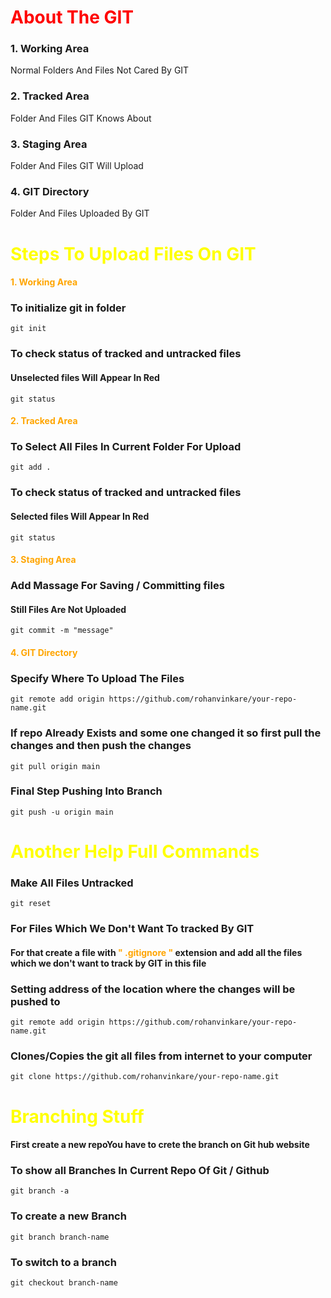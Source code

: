 # <B style="color:Red">About The GIT</B>

### 1. Working Area

Normal Folders And Files Not Cared By GIT

### 2. Tracked Area

Folder And Files GIT Knows About

### 3. Staging Area

Folder And Files GIT Will Upload

### 4. GIT Directory

Folder And Files Uploaded By GIT

# <B style="color:yellow">Steps To Upload Files On GIT</B>

#### <B style="color:orange">1. Working Area</B>

### To initialize git in folder

```
git init
```

### To check status of tracked and untracked files

#### Unselected files Will Appear In Red

```
git status
```

#### <B style="color:orange">2. Tracked Area</B>

### To Select All Files In Current Folder For Upload

```
git add .
```

### To check status of tracked and untracked files

#### Selected files Will Appear In Red

```
git status
```

#### <B style="color:orange">3. Staging Area</B>

### Add Massage For Saving / Committing files

#### Still Files Are Not Uploaded

```
git commit -m "message"
```

#### <B style="color:orange">4. GIT Directory</B>

### Specify Where To Upload The Files

```
git remote add origin https://github.com/rohanvinkare/your-repo-name.git
```

### If repo Already Exists and some one changed it so first pull the changes and then push the changes

```
git pull origin main
```

### Final Step Pushing Into Branch

```
git push -u origin main
```

# <B style="color:yellow">Another Help Full Commands</B>

### Make All Files Untracked

```
git reset
```

### For Files Which We Don't Want To tracked By GIT

#### For that create a file with <B style="color:orange">" .gitignore "</B> extension and add all the files which we don't want to track by GIT in this file

### Setting address of the location where the changes will be pushed to

```
git remote add origin https://github.com/rohanvinkare/your-repo-name.git
```

### Clones/Copies the git all files from internet to your computer

```
git clone https://github.com/rohanvinkare/your-repo-name.git
```

# <B style="color:yellow">Branching Stuff</B>

#### First create a new repoYou have to crete the branch on Git hub website

### To show all Branches In Current Repo Of Git / Github

```
git branch -a
```

### To create a new Branch

```
git branch branch-name
```

### To switch to a branch

```
git checkout branch-name
```
